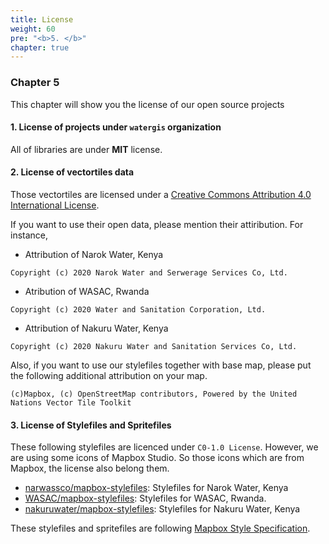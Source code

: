 ```yaml
---
title: License
weight: 60
pre: "<b>5. </b>"
chapter: true
---
```


### Chapter 5

This chapter will show you the license of our open source projects

#### 1. License of projects under `watergis` organization
All of libraries are under **MIT** license.

#### 2. License of vectortiles data
Those vectortiles are licensed under a [Creative Commons Attribution 4.0 International
License](http://creativecommons.org/licenses/by/4.0/).

If you want to use their open data, please mention their attiribution. For instance,

- Attribution of Narok Water, Kenya
```
Copyright (c) 2020 Narok Water and Serwerage Services Co, Ltd.
```
- Atribution of WASAC, Rwanda
```
Copyright (c) 2020 Water and Sanitation Corporation, Ltd.
```
- Attribution of Nakuru Water, Kenya
```
Copyright (c) 2020 Nakuru Water and Sanitation Services Co, Ltd.
```

Also, if you want to use our stylefiles together with base map, please put the following additional attribution on your map.

```
(c)Mapbox, (c) OpenStreetMap contributors, Powered by the United Nations Vector Tile Toolkit
```

#### 3. License of Stylefiles and Spritefiles
These following stylefiles are licenced under `C0-1.0 License`. However, we are using some icons of Mapbox Studio. So those icons which are from Mapbox, the license also belong them.

- [narwassco/mapbox-stylefiles](https://github.com/narwassco/mapbox-stylefiles): Stylefiles for Narok Water, Kenya
- [WASAC/mapbox-stylefiles](https://github.com/WASAC/mapbox-stylefiles): Stylefiles for WASAC, Rwanda.
- [nakuruwater/mapbox-stylefiles](https://github.com/nakuruwater/mapbox-stylefiles): Stylefiles for Nakuru Water, Kenya

These stylefiles and spritefiles are following [Mapbox Style Specification](https://docs.mapbox.com/mapbox-gl-js/style-spec/).